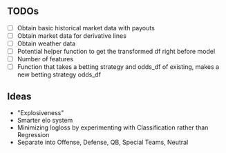 ## TODOs
- [ ] Obtain basic historical market data with payouts
- [ ] Obtain market data for derivative lines  
- [ ] Obtain weather data
- [ ] Potential helper function to get the transformed df right before model
- [ ] Number of features
- [ ] Function that takes a betting strategy and odds_df of existing, makes a new betting strategy odds_df

## Ideas
- "Explosiveness"
- Smarter elo system
- Minimizing logloss by experimenting with Classification rather than Regression
- Separate into Offense, Defense, QB, Special Teams, Neutral
